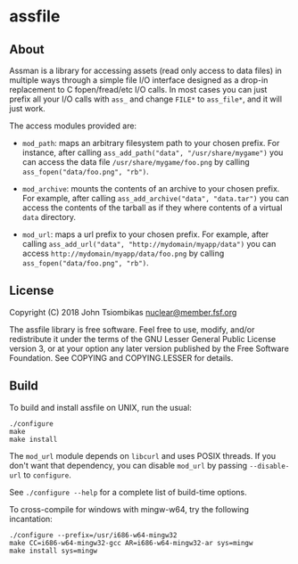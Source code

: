assfile
======

About
-----
Assman is a library for accessing assets (read only access to data files) in
multiple ways through a simple file I/O interface designed as a drop-in
replacement to C fopen/fread/etc I/O calls. In most cases you can just prefix
all your I/O calls with `ass_` and change `FILE*` to `ass_file*`, and it will
just work.

The access modules provided are:
 - `mod_path`: maps an arbitrary filesystem path to your chosen prefix. For
   instance, after calling `ass_add_path("data", "/usr/share/mygame")` you can
   access the data file `/usr/share/mygame/foo.png` by calling
   `ass_fopen("data/foo.png", "rb")`.

 - `mod_archive`: mounts the contents of an archive to your chosen prefix. For
   example, after calling `ass_add_archive("data", "data.tar")` you can access
   the contents of the tarball as if they where contents of a virtual `data`
   directory.

 - `mod_url`: maps a url prefix to your chosen prefix. For example, after
   calling `ass_add_url("data", "http://mydomain/myapp/data")` you can access
   `http://mydomain/myapp/data/foo.png` by calling
   `ass_fopen("data/foo.png", "rb")`.

License
-------
Copyright (C) 2018 John Tsiombikas <nuclear@member.fsf.org>

The assfile library is free software. Feel free to use, modify, and/or
redistribute it under the terms of the GNU Lesser General Public License
version 3, or at your option any later version published by the Free Software
Foundation. See COPYING and COPYING.LESSER for details.

Build
-----
To build and install assfile on UNIX, run the usual:

    ./configure
    make
    make install

The `mod_url` module depends on `libcurl` and uses POSIX threads. If you don't
want that dependency, you can disable `mod_url` by passing `--disable-url` to
`configure`.

See `./configure --help` for a complete list of build-time options.

To cross-compile for windows with mingw-w64, try the following incantation:

    ./configure --prefix=/usr/i686-w64-mingw32
    make CC=i686-w64-mingw32-gcc AR=i686-w64-mingw32-ar sys=mingw
    make install sys=mingw
